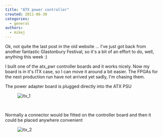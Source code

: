 ```yaml
---
title: "ATX power controller"
created: 2011-06-30
categories: 
  - general
authors: 
  - mikej
---
```


Ok, not quite the last post in the old website ... I've just got back from another fantastic Glastonbury Festival, so it's a bit of an effort to do, well, anything this week :)

I built one of the atx\_pwr controller boards and it works nicely. Now my board is in it's ITX case, so I can move it around a bit easier. The FPGAs for the next production run have not arrived yet sadly, I'm chasing them.

The power adapter board is plugged directly into the ATX PSU

<figure>

![itx_1](@assets/images/post/itx_1.jpg)

</figure> 

Normally a connector would be fitted on the controller board and then it could be placed anywhere convenient

<figure>

![itx_2](@assets/images/post/itx_2.jpg)

</figure>